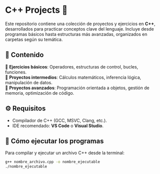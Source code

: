 # C++ Projects 🚀

Este repositorio contiene una colección de proyectos y ejercicios en **C++**, desarrollados para practicar conceptos clave del lenguaje. Incluye desde programas básicos hasta estructuras más avanzadas, organizados en carpetas según su temática.

## 📂 Contenido
🔹 **Ejercicios básicos**: Operadores, estructuras de control, bucles, funciones.  
🔹 **Proyectos intermedios**: Cálculos matemáticos, inferencia lógica, manipulación de datos.  
🔹 **Proyectos avanzados**: Programación orientada a objetos, gestión de memoria, optimización de código.

## ⚙️ Requisitos
- Compilador de C++ (GCC, MSVC, Clang, etc.).  
- IDE recomendado: **VS Code** o **Visual Studio**.

## 🚀 Cómo ejecutar los programas
Para compilar y ejecutar un archivo C++ desde la terminal:

```bash
g++ nombre_archivo.cpp -o nombre_ejecutable
./nombre_ejecutable
```
